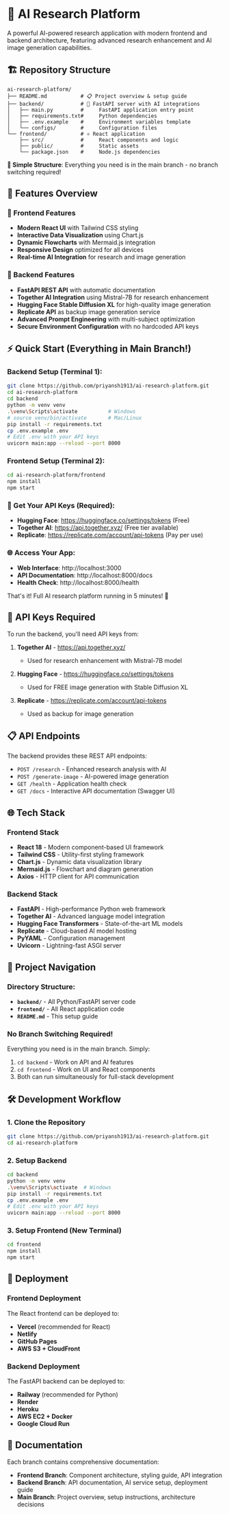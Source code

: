 # 🔬 AI Research Platform

A powerful AI-powered research application with modern frontend and backend architecture, featuring advanced research enhancement and AI image generation capabilities.

## 🏗️ Repository Structure

```
ai-research-platform/
├── README.md           # 📋 Project overview & setup guide
├── backend/            # 🚀 FastAPI server with AI integrations
│   ├── main.py         #     FastAPI application entry point
│   ├── requirements.txt#     Python dependencies
│   ├── .env.example    #     Environment variables template
│   └── configs/        #     Configuration files
└── frontend/           # ⚛️ React application
    ├── src/            #     React components and logic
    ├── public/         #     Static assets
    └── package.json    #     Node.js dependencies
```

**🎯 Simple Structure**: Everything you need is in the main branch - no branch switching required!

## 🌟 Features Overview

### 🎨 Frontend Features
- **Modern React UI** with Tailwind CSS styling
- **Interactive Data Visualization** using Chart.js
- **Dynamic Flowcharts** with Mermaid.js integration
- **Responsive Design** optimized for all devices
- **Real-time AI Integration** for research and image generation

### 🤖 Backend Features
- **FastAPI REST API** with automatic documentation
- **Together AI Integration** using Mistral-7B for research enhancement
- **Hugging Face Stable Diffusion XL** for high-quality image generation
- **Replicate API** as backup image generation service
- **Advanced Prompt Engineering** with multi-subject optimization
- **Secure Environment Configuration** with no hardcoded API keys

## ⚡ Quick Start (Everything in Main Branch!)

### Backend Setup (Terminal 1):
```bash
git clone https://github.com/priyansh1913/ai-research-platform.git
cd ai-research-platform
cd backend
python -m venv venv
.\venv\Scripts\activate          # Windows
# source venv/bin/activate       # Mac/Linux
pip install -r requirements.txt
cp .env.example .env
# Edit .env with your API keys
uvicorn main:app --reload --port 8000
```

### Frontend Setup (Terminal 2):
```bash
cd ai-research-platform/frontend
npm install
npm start
```

### 🔑 Get Your API Keys (Required):
- **Hugging Face**: https://huggingface.co/settings/tokens (Free)
- **Together AI**: https://api.together.xyz/ (Free tier available)
- **Replicate**: https://replicate.com/account/api-tokens (Pay per use)

### 🌐 Access Your App:
- **Web Interface**: http://localhost:3000
- **API Documentation**: http://localhost:8000/docs
- **Health Check**: http://localhost:8000/health

That's it! Full AI research platform running in 5 minutes! 🎉

## 🔑 API Keys Required

To run the backend, you'll need API keys from:

1. **Together AI** - https://api.together.xyz/
   - Used for research enhancement with Mistral-7B model
   
2. **Hugging Face** - https://huggingface.co/settings/tokens  
   - Used for FREE image generation with Stable Diffusion XL
   
3. **Replicate** - https://replicate.com/account/api-tokens
   - Used as backup for image generation

## 📋 API Endpoints

The backend provides these REST API endpoints:

- `POST /research` - Enhanced research analysis with AI
- `POST /generate-image` - AI-powered image generation
- `GET /health` - Application health check
- `GET /docs` - Interactive API documentation (Swagger UI)

## 🌐 Tech Stack

### Frontend Stack
- **React 18** - Modern component-based UI framework
- **Tailwind CSS** - Utility-first styling framework  
- **Chart.js** - Dynamic data visualization library
- **Mermaid.js** - Flowchart and diagram generation
- **Axios** - HTTP client for API communication

### Backend Stack
- **FastAPI** - High-performance Python web framework
- **Together AI** - Advanced language model integration
- **Hugging Face Transformers** - State-of-the-art ML models
- **Replicate** - Cloud-based AI model hosting
- **PyYAML** - Configuration management
- **Uvicorn** - Lightning-fast ASGI server

## 📂 Project Navigation

### Directory Structure:
- **`backend/`** - All Python/FastAPI server code
- **`frontend/`** - All React application code  
- **`README.md`** - This setup guide

### No Branch Switching Required!
Everything you need is in the main branch. Simply:
1. `cd backend` - Work on API and AI features
2. `cd frontend` - Work on UI and React components
3. Both can run simultaneously for full-stack development

## 🛠️ Development Workflow

### 1. Clone the Repository
```bash
git clone https://github.com/priyansh1913/ai-research-platform.git
cd ai-research-platform
```

### 2. Setup Backend
```bash
cd backend
python -m venv venv
.\venv\Scripts\activate  # Windows
pip install -r requirements.txt
cp .env.example .env
# Edit .env with your API keys
uvicorn main:app --reload --port 8000
```

### 3. Setup Frontend (New Terminal)
```bash
cd frontend
npm install
npm start
```

## 🚀 Deployment

### Frontend Deployment
The React frontend can be deployed to:
- **Vercel** (recommended for React)
- **Netlify** 
- **GitHub Pages**
- **AWS S3 + CloudFront**

### Backend Deployment
The FastAPI backend can be deployed to:
- **Railway** (recommended for Python)
- **Render**
- **Heroku**
- **AWS EC2 + Docker**
- **Google Cloud Run**

## 📖 Documentation

Each branch contains comprehensive documentation:

- **Frontend Branch**: Component architecture, styling guide, API integration
- **Backend Branch**: API documentation, AI service setup, deployment guide
- **Main Branch**: Project overview, setup instructions, architecture decisions




